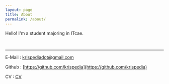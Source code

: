 ```yaml
---
layout: page
title: About
permalink: /about/
---
```


Hello! I'm a student majoring in ITcae. 

<br>

---



E-Mail : krispediadot@gmail.com

Github : [https://github.com/krispedia](https://github.com/krispedia)

CV : [CV](https://krispedia.github.io/assets/files/cv.pdf)
